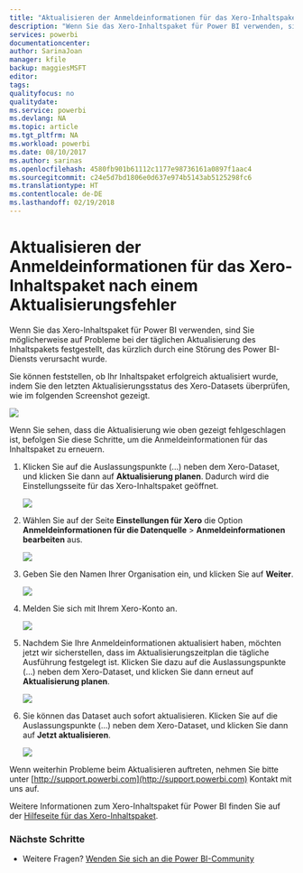 ```yaml
---
title: "Aktualisieren der Anmeldeinformationen für das Xero-Inhaltspaket"
description: "Wenn Sie das Xero-Inhaltspaket für Power BI verwenden, sind Sie möglicherweise auf ein Problem bei der täglichen Aktualisierung des Inhaltspakets festgestellt, das kürzlich durch eine Störung des Power BI-Diensts verursacht wurde."
services: powerbi
documentationcenter: 
author: SarinaJoan
manager: kfile
backup: maggiesMSFT
editor: 
tags: 
qualityfocus: no
qualitydate: 
ms.service: powerbi
ms.devlang: NA
ms.topic: article
ms.tgt_pltfrm: NA
ms.workload: powerbi
ms.date: 08/10/2017
ms.author: sarinas
ms.openlocfilehash: 4580fb901b61112c1177e98736161a0897f1aac4
ms.sourcegitcommit: c24e5d7bd1806e0d637e974b5143ab5125298fc6
ms.translationtype: HT
ms.contentlocale: de-DE
ms.lasthandoff: 02/19/2018
---
```

# <a name="how-to-refresh-your-xero-content-pack-credentials-if-refresh-failed"></a>Aktualisieren der Anmeldeinformationen für das Xero-Inhaltspaket nach einem Aktualisierungsfehler
Wenn Sie das Xero-Inhaltspaket für Power BI verwenden, sind Sie möglicherweise auf Probleme bei der täglichen Aktualisierung des Inhaltspakets festgestellt, das kürzlich durch eine Störung des Power BI-Diensts verursacht wurde.

Sie können feststellen, ob Ihr Inhaltspaket erfolgreich aktualisiert wurde, indem Sie den letzten Aktualisierungsstatus des Xero-Datasets überprüfen, wie im folgenden Screenshot gezeigt.

![](media/service-refresh-xero-credentials/powerbi-xero-refresh-failed.png)

Wenn Sie sehen, dass die Aktualisierung wie oben gezeigt fehlgeschlagen ist, befolgen Sie diese Schritte, um die Anmeldeinformationen für das Inhaltspaket zu erneuern.

1. Klicken Sie auf die Auslassungspunkte (...) neben dem Xero-Dataset, und klicken Sie dann auf **Aktualisierung planen**. Dadurch wird die Einstellungsseite für das Xero-Inhaltspaket geöffnet.
   
    ![](media/service-refresh-xero-credentials/powerbi-xero-schedule-refresh.png)
2. Wählen Sie auf der Seite **Einstellungen für Xero** die Option **Anmeldeinformationen für die Datenquelle** > **Anmeldeinformationen bearbeiten** aus.
   
    ![](media/service-refresh-xero-credentials/powerbi-xero-settings-page.png)
3. Geben Sie den Namen Ihrer Organisation ein, und klicken Sie auf **Weiter**.
   
    ![](media/service-refresh-xero-credentials/powerbi-xero-configure.png)
4. Melden Sie sich mit Ihrem Xero-Konto an.
   
    ![](media/service-refresh-xero-credentials/powerbi-xero-welcome.png)
5. Nachdem Sie Ihre Anmeldeinformationen aktualisiert haben, möchten jetzt wir sicherstellen, dass im Aktualisierungszeitplan die tägliche Ausführung festgelegt ist. Klicken Sie dazu auf die Auslassungspunkte (...) neben dem Xero-Dataset, und klicken Sie dann erneut auf **Aktualisierung planen**.
   
    ![](media/service-refresh-xero-credentials/powerbi-xero-refresh-schedule.png)
6. Sie können das Dataset auch sofort aktualisieren. Klicken Sie auf die Auslassungspunkte (...) neben dem Xero-Dataset, und klicken Sie dann auf **Jetzt aktualisieren**.
   
    ![](media/service-refresh-xero-credentials/powerbi-xero-refresh-now.png)

Wenn weiterhin Probleme beim Aktualisieren auftreten, nehmen Sie bitte unter [http://support.powerbi.com](http://support.powerbi.com) Kontakt mit uns auf. 

Weitere Informationen zum Xero-Inhaltspaket für Power BI finden Sie auf der [Hilfeseite für das Xero-Inhaltspaket](service-connect-to-xero.md).

### <a name="next-steps"></a>Nächste Schritte
* Weitere Fragen? [Wenden Sie sich an die Power BI-Community](http://community.powerbi.com/)


